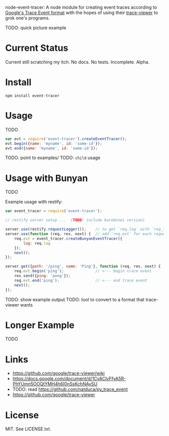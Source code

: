 node-event-tracer: A node module for creating event traces according
to [Google's Trace Event
format](https://docs.google.com/document/d/1CvAClvFfyA5R-PhYUmn5OOQtYMH4h6I0nSsKchNAySU)
with the hopes of using their
[trace-viewer](https://github.com/google/trace-viewer) to grok one's programs.

TODO: quick picture example

# Current Status

Current still scratching my itch. No docs. No tests. Incomplete. Alpha.


# Install

    npm install event-tracer


# Usage

TODO

```javascript
var evt = require('event-tracer').createEventTracer();
evt.begin({name: 'myname', id: 'some-id'});
evt.end({name: 'myname', id: 'some-id'});
```

TODO: point to examples/
TODO: `child` usage


# Usage with Bunyan

TODO

Example usage with restify:

```javascript
var event_tracer = require('event-tracer');

// restify server setup ...  (TODO: include barebones version)

server.use(restify.requestLogger());    // to get `req.log` with `req_id`
server.use(function (req, res, next) {  // add `req.evt` for each request
    req.evt = event_tracer.createBunyanEventTracer({
        log: req.log
    });
    next();
});

server.get({path: '/ping', name: 'Ping'}, function (req, res, next) {
    req.evt.begin('ping');              // <--- begin trace event
    res.send({ping: 'pong'});
    req.evt.end('ping');                // <--- end trace event
    next();
});
```

TODO: show example output
TODO: tool to convert to a format that trace-viewer wants



# Longer Example

TODO



# Links

- https://github.com/google/trace-viewer/wiki
- https://docs.google.com/document/d/1CvAClvFfyA5R-PhYUmn5OOQtYMH4h6I0nSsKchNAySU
- TODO: read https://github.com/natduca/py_trace_event
- https://github.com/google/trace-viewer


# License

MIT. See LICENSE.txt.
